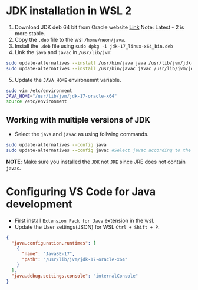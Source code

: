# JDK installation in WSL 2
1. Download JDK deb 64 bit from Oracle website [Link](https://www.oracle.com/java/technologies/downloads) Note: Latest - 2 is more stable.
2. Copy the `.deb` file to the wsl `/home/neon/java`.
3. Install the `.deb` file using `sudo dpkg -i jdk-17_linux-x64_bin.deb`
4. Link the `java` and `javac` in `/usr/lib/jvm`:
```bash
sudo update-alternatives --install /usr/bin/java java /usr/lib/jvm/jdk-17-oracle-x64/bin/java 1
sudo update-alternatives --install /usr/bin/javac javac /usr/lib/jvm/jdk-17-oracle-x64/bin/javac 1
```
5. Update the `JAVA_HOME` environemnt variable.
 ```bash
 sudo vim /etc/environment
 JAVA_HOME="/usr/lib/jvm/jdk-17-oracle-x64"
 source /etc/environment
 ```

## Working with multiple versions of JDK
- Select the `java` and `javac` as using follwing commands.
```bash
sudo update-alternatives --config java
sudo update-alternatives --config javac #Select javac according to the java selected above
```
__NOTE__: Make sure you installed the `JDK` not `JRE` since JRE does not contain `javac`.


# Configuring VS Code for Java development
- First install `Extension Pack for Java` extension in the wsl.
- Update the User settings(JSON) for WSL `Ctrl + Shift + P`.
```json
{
  "java.configuration.runtimes": [
    {
      "name": "JavaSE-17",
      "path": "/usr/lib/jvm/jdk-17-oracle-x64"
    }
  ],
  "java.debug.settings.console": "internalConsole"
}
```